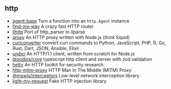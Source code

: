 ## http

- [agent-base](https://github.com/TooTallNate/node-agent-base) Turn a function into an `http.Agent` instance
- [find-my-way](https://github.com/delvedor/find-my-way) A crazy fast HTTP router
- [llhttp](https://github.com/nodejs/llhttp) Port of http_parser to llparse
- [proxy](https://github.com/TooTallNate/proxy) An HTTP proxy written with Node.js (think Squid)
- [curlconverter](https://github.com/NickCarneiro/curlconverter) convert curl commands to Python, JavaScript, PHP, R, Go, Rust, Dart, JSON, Ansible, Elixir
- [undici](https://github.com/nodejs/undici) An HTTP/1.1 client, written from scratch for Node.js
- [@zodios/core](https://github.com/ecyrbe/zodios) typescript http client and server with zod validation
- [hetty](https://github.com/dstotijn/hetty) An HTTP toolkit for security research.
- [http-mitm-proxy](https://github.com/joeferner/node-http-mitm-proxy) HTTP Man In The Middle (MITM) Proxy
- [@mswjs/interceptors](https://github.com/mswjs/interceptors) Low-level network interception library.
- [light-my-request](https://github.com/fastify/light-my-request) Fake HTTP injection library